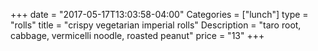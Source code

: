 +++
date = "2017-05-17T13:03:58-04:00"
Categories = ["lunch"]
type = "rolls"
title = "crispy vegetarian imperial rolls"
Description = "taro root, cabbage, vermicelli noodle, roasted peanut"
price = "13"
+++

